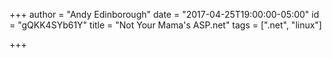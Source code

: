+++
author = "Andy Edinborough"
date = "2017-04-25T19:00:00-05:00"
id = "gQKK4SYb61Y"
title = "Not Your Mama's ASP.net"
tags = [".net", "linux"]

+++


